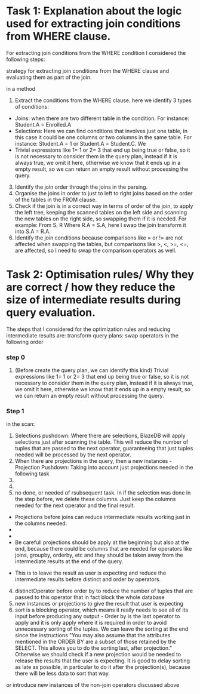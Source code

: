 # Task 1: Explanation about the logic used for extracting join conditions from WHERE clause.

For extracting join conditions from  the WHERE condition I considered the following steps:


strategy for extracting join conditions from the WHERE clause and evaluating
them as part of the join.

in a method 
1. Extract the conditions from the WHERE clause.
here we identify 3 types of conditions:
* Joins: when there are two different table in the condition. For instance: Student.A = Enrolled.A
* Selections: Here we can find conditions that involves just one table, in this case it could be one columns or two columns in the same table. For instance: Student.A = 1 or Student.A = Student.C. We 
* Trivial expressions like 1= 1 or 2= 3 that end up being true or false, so it is not necessary to consider them in the query plan, instead if it is always true, we omit it here, otherwise we know that it ends up in a empty result, so we can return an empty result without processing the query.

3. Identify the join order through the joins in the parsing.
3. Organise the joins in order to just to left to right joins based on the order of the tables in the FROM clause.
4. Check if the join is in a correct way in terms of order of the join, to apply the left tree, keeping the scanned tables on the left side and scanning the new tables on the right side, so swapping them if it is needed. For example: From S, R Where R.A = S.A, here I swap the join transform it into S.A = R.A. 
5. Identify the join conditions  because comparisons like = or != are not affected when swapping the tables, but comparisons like >, <, >=, <=, are affected, so I need to swap the comparison operators as well.


# Task 2: Optimisation rules/ Why they are correct / how they reduce the size of intermediate results during query evaluation.

The steps that I considered for the optimization rules and reducing intermediate results are:
transform query plans:
swap operators in the following order

### step 0
1. (Before create the query plan, we can identify this kind) Trivial expressions like 1= 1 or 2= 3 that end up being true or false, so it is not necessary to consider them in the query plan, instead if it is always true, we omit it here, otherwise we know that it ends up in a empty result, so we can return an empty result without processing the query.

### Step 1
in the scan: 
1. Selections pushdown: Where there are selections, BlazeDB will apply selections just after scanning the table. This will reduce the number of tuples that are passed to the next operator, guaranteeing that just tuples needed will be processed by the next  operator. 
2. When there are projections in the query, then a new instances - Projection Pushdown: Taking into account just projections needed in the following task  
3. 
4. 
5. no done, or needed of rsubsequent task. 
In if the selection was done in the step before, we delete these columns. 
Just keep the columns needed for the next operator and the final result.


* Projections before joins can reduce intermediate results working just in the columns needed.
* 
* 
* Be carefull projections should be apply at the beginning but also at the end, because there could be columns that are needed for operators like joins, groupby, orderby, etc and they should be taken away from the intermediate results at the end of the query.
 - This is to leave the result as user is expecting and reduce the intermediate results before distinct and order by operators.
4. distinctOperator before order by to reduce the number of tuples that are passed to this operator that in fact block the whole database
5. new instances or projections to give the result that user is expecting
6. sort is a blocking operator, which
   means it really needs to see all of its input before producing any output  - Order by is the last operator to apply and it is only apply where it is required in order to avoid unnecessary sorting of the tuples. We can leave the sorting at the end since the instructions "You may also assume that the attributes mentioned in the ORDER BY are a subset of
   those retained by the SELECT. This allows you to do the sorting last, after projection." Otherwise we should check if a new projection would be needed to release the results that the user is expecting. It is good to delay sorting as late as possible, in
   particular to do it after the projection(s), because there will be less data to sort that way.

or introduce new instances of the non-join operators discussed above